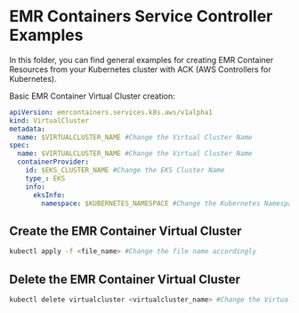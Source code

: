 # EMR Containers Service Controller Examples

In this folder, you can find general examples for creating EMR Container Resources from your
Kubernetes cluster with ACK (AWS Controllers for Kubernetes).

Basic EMR Container Virtual Cluster creation:

```yaml
apiVersion: emrcontainers.services.k8s.aws/v1alpha1
kind: VirtualCluster
metadata:
  name: $VIRTUALCLUSTER_NAME #Change the Virtual Cluster Name
spec:
  name: $VIRTUALCLUSTER_NAME #Change the Virtual Cluster Name
  containerProvider:
    id: $EKS_CLUSTER_NAME #Change the EKS Cluster Name
    type_: EKS
    info:
      eksInfo:
        namespace: $KUBERNETES_NAMESPACE #Change the Kubernetes Namespace
```

## Create the EMR Container Virtual Cluster

```bash
kubectl apply -f <file_name> #Change the file name accordingly
```

## Delete the EMR Container Virtual Cluster

```bash
kubectl delete virtualcluster <virtualcluster_name> #Change the Virtual Cluster name accordingly
```
